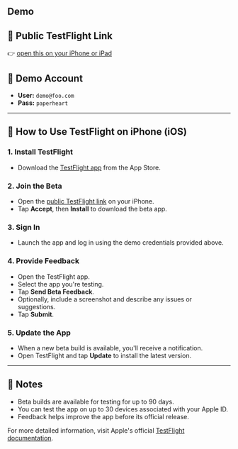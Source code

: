 ## Demo

## 🚀 Public TestFlight Link

👉 [open this on your iPhone or iPad](https://testflight.apple.com/join/18gd5tey)

## 🔐 Demo Account

- **User:** `demo@foo.com`
- **Pass:** `paperheart`

---

## 📱 How to Use TestFlight on iPhone (iOS)

### 1. Install TestFlight

- Download the [TestFlight app](https://apps.apple.com/app/testflight/id899247664) from the App Store.

### 2. Join the Beta

- Open the [public TestFlight link](https://testflight.apple.com/join/18gd5tey) on your iPhone.
- Tap **Accept**, then **Install** to download the beta app.

### 3. Sign In

- Launch the app and log in using the demo credentials provided above.

### 4. Provide Feedback

- Open the TestFlight app.
- Select the app you're testing.
- Tap **Send Beta Feedback**.
- Optionally, include a screenshot and describe any issues or suggestions.
- Tap **Submit**.

### 5. Update the App

- When a new beta build is available, you'll receive a notification.
- Open TestFlight and tap **Update** to install the latest version.

---

## 📝 Notes

- Beta builds are available for testing for up to 90 days.
- You can test the app on up to 30 devices associated with your Apple ID.
- Feedback helps improve the app before its official release.

For more detailed information, visit Apple's official [TestFlight documentation](https://developer.apple.com/testflight/).
